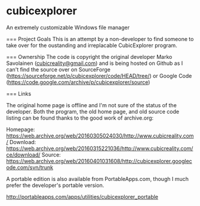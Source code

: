 # cubicexplorer
An extremely customizable Windows file manager

=== Project Goals
This is an attempt by a non-developer to find someone to take over for the oustanding and irreplacable CubicExplorer program.

=== Ownership
The code is copyright the original developer Marko Savolainen (cubicreality@gmail.com) and is being hosted on Github as I can't find the source over on SourceForge (https://sourceforge.net/p/cubicexplorer/code/HEAD/tree/) or Google Code (https://code.google.com/archive/p/cubicexplorer/source)

=== Links

The original home page is offline and I'm not sure of the status of the developer.  Both the program, the old home page, and old source code listing can be found thanks to the good work of archive.org:

Homepage: https://web.archive.org/web/20160305024030/http://www.cubicreality.com/
Download: https://web.archive.org/web/20160315221036/http://www.cubicreality.com/ce/download/
Source: https://web.archive.org/web/20160401031608/http://cubicexplorer.googlecode.com/svn/trunk

A portable edition is also available from PortableApps.com, though I much prefer the developer's portable version.

http://portableapps.com/apps/utilities/cubicexplorer_portable
